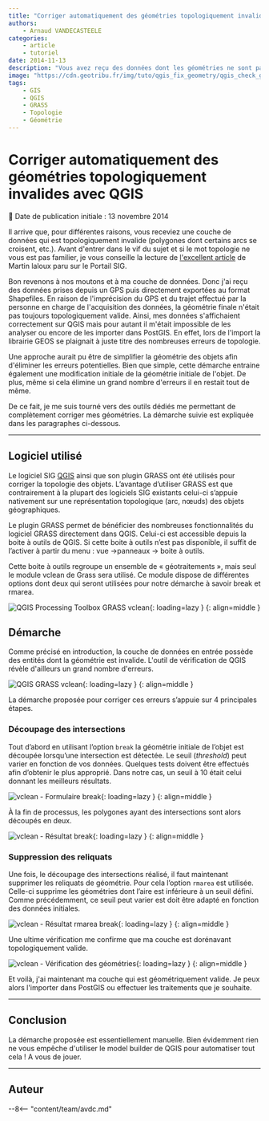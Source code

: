 ```yaml
---
title: "Corriger automatiquement des géométries topologiquement invalides avec QGIS"
authors:
    - Arnaud VANDECASTEELE
categories:
    - article
    - tutoriel
date: 2014-11-13
description: "Vous avez reçu des données dont les géométries ne sont pas valides ? Pas de panique, voici comment les corriger en utilisant les traitements GRASS intégrées à QGIS."
image: "https://cdn.geotribu.fr/img/tuto/qgis_fix_geometry/qgis_check_geom_validity_start.png"
tags:
    - GIS
    - QGIS
    - GRASS
    - Topologie
    - Géométrie
---
```


# Corriger automatiquement des géométries topologiquement invalides avec QGIS

:calendar: Date de publication initiale : 13 novembre 2014

Il arrive que, pour différentes raisons, vous receviez une couche de données qui est topologiquement invalide (polygones dont certains arcs se croisent, etc.). Avant d'entrer dans le vif du sujet et si le mot topologie ne vous est pas familier, je vous conseille la lecture de [l'excellent article](http://www.portailsig.org/content/grass-gis-geometries-topologies-et-consequences-pratiques-vecteurs-rasters-volumes) de Martin laloux paru sur le Portail SIG.

Bon revenons à nos moutons et à ma couche de données. Donc j'ai reçu des données prises depuis un GPS puis directement exportées au format Shapefiles. En raison de l'imprécision du GPS et du trajet effectué par la personne en charge de l'acquisition des données, la géométrie finale n'était pas toujours topologiquement valide. Ainsi, mes données s'affichaient correctement sur QGIS mais pour autant il m'était impossible de les analyser ou encore de les importer dans PostGIS. En effet, lors de l'import la librairie GEOS se plaignait à juste titre des nombreuses erreurs de topologie.

Une approche aurait pu être de simplifier la géométrie des objets afin d'éliminer les erreurs potentielles. Bien que simple, cette démarche entraine également une modification initiale de la géométrie initiale de l'objet. De plus, même si cela élimine un grand nombre d'erreurs il en restait tout de même.

De ce fait, je me suis tourné vers des outils dédiés me permettant de complètement corriger mes géométries. La démarche suivie est expliquée dans les paragraphes ci-dessous.

----

## Logiciel utilisé

Le logiciel SIG [QGIS](https://www.qgis.org) ainsi que son plugin GRASS ont été utilisés pour corriger la topologie des objets. L’avantage d’utiliser GRASS est que contrairement à la plupart des logiciels SIG existants celui-ci s’appuie nativement sur une représentation topologique (arc, nœuds) des objets géographiques.

Le plugin GRASS permet de bénéficier des nombreuses fonctionnalités du logiciel GRASS directement dans QGIS. Celui-ci est accessible depuis la boite à outils de QGIS. Si cette boite à outils n’est pas disponible, il suffit de l’activer à partir du menu : vue ->panneaux -> boite à outils.

Cette boite à outils regroupe un ensemble de « géotraitements », mais seul le module vclean de Grass sera utilisé. Ce module dispose de différentes options dont deux qui seront utilisées pour notre démarche à savoir break et rmarea.

![QGIS Processing Toolbox GRASS vclean](https://cdn.geotribu.fr/img/tuto/qgis_fix_geometry/qgis_processing_toolbox_2-4.png "QGIS Processing Toolbox GRASS vclean"){: loading=lazy }
{: align=middle }

## Démarche

Comme précisé en introduction, la couche de données en entrée possède des entités dont la géométrie est invalide. L'outil de vérification de QGIS révèle d'ailleurs un grand nombre d'erreurs.

![QGIS GRASS vclean](https://cdn.geotribu.fr/img/tuto/qgis_fix_geometry/qgis_check_geom_validity_start.png "QGIS GRASS vclean"){: loading=lazy }
{: align=middle }

La démarche proposée pour corriger ces erreurs s’appuie sur 4 principales étapes.

### Découpage des intersections

Tout d’abord en utilisant l’option `break` la géométrie initiale de l’objet est découpée lorsqu’une intersection est détectée. Le seuil (*threshold*) peut varier en fonction de vos données. Quelques tests doivent être effectués afin d’obtenir le plus approprié. Dans notre cas, un seuil à 10 était celui donnant les meilleurs résultats.  

![vclean - Formulaire break](https://cdn.geotribu.fr/img/tuto/qgis_fix_geometry/qgis_geom_step_break_form.png "vclean - Formulaire break"){: loading=lazy }
{: align=middle }

À la fin de processus, les polygones ayant des intersections sont alors découpés en deux.  

![vclean - Résultat break](https://cdn.geotribu.fr/img/tuto/qgis_fix_geometry/qgis_geom_step_break_result.png "vclean - Résultat break"){: loading=lazy }
{: align=middle }

### Suppression des reliquats

Une fois, le découpage des intersections réalisé, il faut maintenant supprimer les reliquats de géométrie. Pour cela l’option `rmarea` est utilisée. Celle-ci supprime les géométries dont l’aire est inférieure à un seuil défini. Comme précédemment, ce seuil peut varier est doit être adapté en fonction des données initiales.  

![vclean - Résultat rmarea break](https://cdn.geotribu.fr/img/tuto/qgis_fix_geometry/qgis_geom_step_rmarea_result.png "vclean - Résultat rmarea break"){: loading=lazy }
{: align=middle }

Une ultime vérification me confirme que ma couche est dorénavant topologiquement valide.

![vclean - Vérification des géométries](https://cdn.geotribu.fr/img/tuto/qgis_fix_geometry/qgis_check_geom_validity_end.png "vclean - Vérification des géométries"){: loading=lazy }
{: align=middle }

Et voilà, j'ai maintenant ma couche qui est géométriquement valide. Je peux alors l'importer dans PostGIS ou effectuer les traitements que je souhaite.

----

## Conclusion

La démarche proposée est essentiellement manuelle. Bien évidemment rien ne vous empêche d'utiliser le model builder de QGIS pour automatiser tout cela ! A vous de jouer.

----

## Auteur

--8<-- "content/team/avdc.md"
